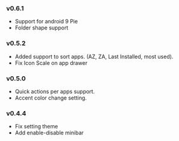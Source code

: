 ### v0.6.1
*   Support for android 9 Pie
*   Folder shape support

### v0.5.2
*   Added support to sort apps. (AZ, ZA, Last Installed, most used).
*   Fix Icon Scale on app drawer
### v0.5.0
*   Quick actions per apps support.
*   Accent color change setting.
### v0.4.4
*   Fix setting theme
*   Add enable-disable minibar